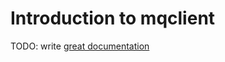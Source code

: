 # Introduction to mqclient

TODO: write [great documentation](http://jacobian.org/writing/what-to-write/)
